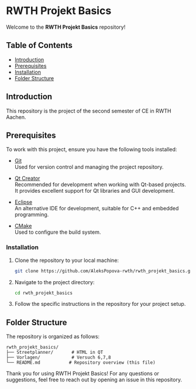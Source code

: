 # RWTH Projekt Basics

Welcome to the **RWTH Projekt Basics** repository!

## Table of Contents

- [Introduction](#introduction)
- [Prerequisites](#prerequisites)
- [Installation](#installation)
- [Folder Structure](#folder-structure)

## Introduction

This repository is the project of the second semester of CE in RWTH Aachen.

## Prerequisites

To work with this project, ensure you have the following tools installed:

- [Git](https://git-scm.com/)  
  Used for version control and managing the project repository.

- [Qt Creator](https://www.qt.io/product/development-tools)  
  Recommended for development when working with Qt-based projects. It provides excellent support for Qt libraries and GUI development.

- [Eclipse](https://www.eclipse.org/)  
  An alternative IDE for development, suitable for C++ and embedded programming.

- [CMake](https://cmake.org/)  
  Used to configure the build system.

### Installation

1. Clone the repository to your local machine:

   ```bash
   git clone https://github.com/AleksPopova-rwth/rwth_projekt_basics.git
   ```

2. Navigate to the project directory:

   ```bash
   cd rwth_projekt_basics
   ```

3. Follow the specific instructions in the repository for your project setup.


## Folder Structure

The repository is organized as follows:

```plaintext
rwth_projekt_basics/
├── Streetplanner/       # HTML in QT
├── Vorlagen/            # Versuch 6,7,8
└── README.md           # Repository overview (this file)
```


Thank you for using RWTH Projekt Basics! For any questions or suggestions, feel free to reach out by opening an issue in this repository.
